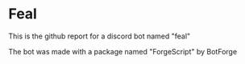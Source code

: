 # Feal
This is the github report for a discord bot named "feal"

The bot was made with a package named "ForgeScript" by BotForge
